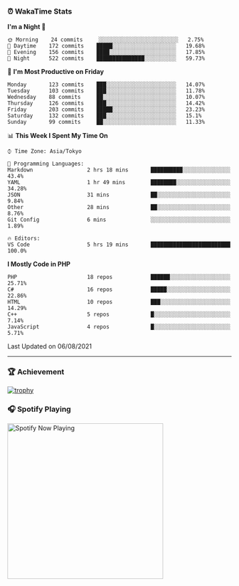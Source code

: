 ### ⏰ WakaTime Stats


<!--START_SECTION:waka-->
**I'm a Night 🦉** 

```text
🌞 Morning    24 commits     ░░░░░░░░░░░░░░░░░░░░░░░░░   2.75% 
🌆 Daytime    172 commits    █████░░░░░░░░░░░░░░░░░░░░   19.68% 
🌃 Evening    156 commits    ████░░░░░░░░░░░░░░░░░░░░░   17.85% 
🌙 Night      522 commits    ███████████████░░░░░░░░░░   59.73%

```
📅 **I'm Most Productive on Friday** 

```text
Monday       123 commits    ███░░░░░░░░░░░░░░░░░░░░░░   14.07% 
Tuesday      103 commits    ███░░░░░░░░░░░░░░░░░░░░░░   11.78% 
Wednesday    88 commits     ██░░░░░░░░░░░░░░░░░░░░░░░   10.07% 
Thursday     126 commits    ███░░░░░░░░░░░░░░░░░░░░░░   14.42% 
Friday       203 commits    █████░░░░░░░░░░░░░░░░░░░░   23.23% 
Saturday     132 commits    ███░░░░░░░░░░░░░░░░░░░░░░   15.1% 
Sunday       99 commits     ██░░░░░░░░░░░░░░░░░░░░░░░   11.33%

```


📊 **This Week I Spent My Time On** 

```text
⌚︎ Time Zone: Asia/Tokyo

💬 Programming Languages: 
Markdown                 2 hrs 18 mins       ██████████░░░░░░░░░░░░░░░   43.4% 
YAML                     1 hr 49 mins        ████████░░░░░░░░░░░░░░░░░   34.28% 
JSON                     31 mins             ██░░░░░░░░░░░░░░░░░░░░░░░   9.84% 
Other                    28 mins             ██░░░░░░░░░░░░░░░░░░░░░░░   8.76% 
Git Config               6 mins              ░░░░░░░░░░░░░░░░░░░░░░░░░   1.89%

🔥 Editors: 
VS Code                  5 hrs 19 mins       █████████████████████████   100.0%

```

**I Mostly Code in PHP** 

```text
PHP                      18 repos            ██████░░░░░░░░░░░░░░░░░░░   25.71% 
C#                       16 repos            █████░░░░░░░░░░░░░░░░░░░░   22.86% 
HTML                     10 repos            ███░░░░░░░░░░░░░░░░░░░░░░   14.29% 
C++                      5 repos             █░░░░░░░░░░░░░░░░░░░░░░░░   7.14% 
JavaScript               4 repos             █░░░░░░░░░░░░░░░░░░░░░░░░   5.71%

```



 Last Updated on 06/08/2021
<!--END_SECTION:waka-->

---

### 🏆 Achievement

[![trophy](https://github-profile-trophy.vercel.app/?username=Slime-hatena&theme=flat&no-bg=true&no-frame=true&column=8)](https://github.com/ryo-ma/github-profile-trophy)

### 🎧 Spotify Playing

[<img src="https://spotify-now-playing-slime-hatena.vercel.app/api/spotify-playing" alt="Spotify Now Playing" width="350" />](https://open.spotify.com/user/slime_hatena)

<!--
**Slime-hatena/Slime-hatena** is a ✨ _special_ ✨ repository because its `README.md` (this file) appears on your GitHub profile.

Here are some ideas to get you started:

- 🔭 I’m currently working on ...
- 🌱 I’m currently learning ...
- 👯 I’m looking to collaborate on ...
- 🤔 I’m looking for help with ...
- 💬 Ask me about ...
- 📫 How to reach me: ...
- 😄 Pronouns: ...
- ⚡ Fun fact: ...
-->
